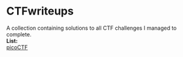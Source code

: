 # CTFwriteups
A collection containing solutions to all CTF challenges I managed to complete.
<br>
<b>List:</b>
<br>
<a href="https://github.com/qualorm/CTFwriteups/tree/master/picoCTF%202021">picoCTF</a>
